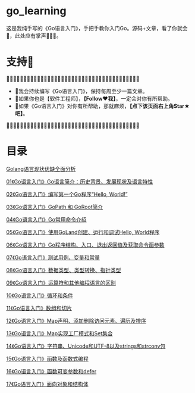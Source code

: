 # go_learning
这是我纯手写的《Go语言入门》，手把手教你入门Go。源码+文章，看了你就会🥴，此处应有掌声👏👏👏。

# 支持🤟
🤟🤟🤟🤟🤟🤟🤟🤟🤟🤟🤟🤟🤟🤟🤟🤟🤟🤟🤟🤟🤟🤟🤟🤟🤟🤟🤟🤟🤟🤟🤟🤟🤟🤟🤟🤟🤟🤟🤟
- 🎸我会持续编写《Go语言入门》，保持每周至少一篇文章。
- 🎸如果你也是【软件工程师】，**【Follow❤️我】**，一定会对你有所帮助。
- 🎸如果《Go语言入门》对你有所帮助，那就麻烦，**【点下该页面右上角Star★吧】**。

🤟🤟🤟🤟🤟🤟🤟🤟🤟🤟🤟🤟🤟🤟🤟🤟🤟🤟🤟🤟🤟🤟🤟🤟🤟🤟🤟🤟🤟🤟🤟🤟🤟🤟🤟🤟🤟🤟🤟

# 目录
[Golang语言现状优缺全面分析
](https://blog.csdn.net/oHaiKuoTianKong1682/article/details/107836785)

[01《Go语言入门》Go语言简介：历史背景、发展现状及语言特性
](https://blog.csdn.net/oHaiKuoTianKong1682/article/details/111932807)

[02《Go语言入门》编写第一个Go程序“Hello, World!”
](https://blog.csdn.net/oHaiKuoTianKong1682/article/details/111986564)

[03《Go语言入门》GoPath 和 GoRoot简介](https://blog.csdn.net/oHaiKuoTianKong1682/article/details/111991281)

[04《Go语言入门》Go常用命令介绍](https://blog.csdn.net/oHaiKuoTianKong1682/article/details/112190163)

[05《Go语言入门》使用GoLand创建、运行和调试Hello, World程序](https://blog.csdn.net/oHaiKuoTianKong1682/article/details/112221648)

[06《Go语言入门》Go程序结构、入口、退出返回值及获取命令函参数](https://blog.csdn.net/oHaiKuoTianKong1682/article/details/112236723)

[07《Go语言入门》测试用例、变量和常量](https://blog.csdn.net/oHaiKuoTianKong1682/article/details/112241800)

[08《Go语言入门》数据类型、类型转换、指针类型](https://blog.csdn.net/oHaiKuoTianKong1682/article/details/112385937)

[09《Go语言入门》运算符和其他编程语言的区别](https://blog.csdn.net/oHaiKuoTianKong1682/article/details/112473349)

[10《Go语言入门》循环和条件](https://blog.csdn.net/oHaiKuoTianKong1682/article/details/112516474)

[11《Go语言入门》数组和切片](https://blog.csdn.net/oHaiKuoTianKong1682/article/details/112794608)

[12《Go语言入门》Map声明、添加删除访问元素、遍历及排序](https://blog.csdn.net/oHaiKuoTianKong1682/article/details/112919456)

[13《Go语言入门》Map实现工厂模式和Set集合](https://blog.csdn.net/oHaiKuoTianKong1682/article/details/112975380)

[14《Go语言入门》字符串、Unicode和UTF-8以及strings和strconv包](https://blog.csdn.net/oHaiKuoTianKong1682/article/details/113098823)

[15《Go语言入门》函数及函数式编程](https://blog.csdn.net/oHaiKuoTianKong1682/article/details/113370674)

[16《Go语言入门》函数可变参数和defer](https://blog.csdn.net/oHaiKuoTianKong1682/article/details/114024422)

[17《Go语言入门》面向对象和结构体](https://blog.csdn.net/oHaiKuoTianKong1682/article/details/114064741)

[]()

